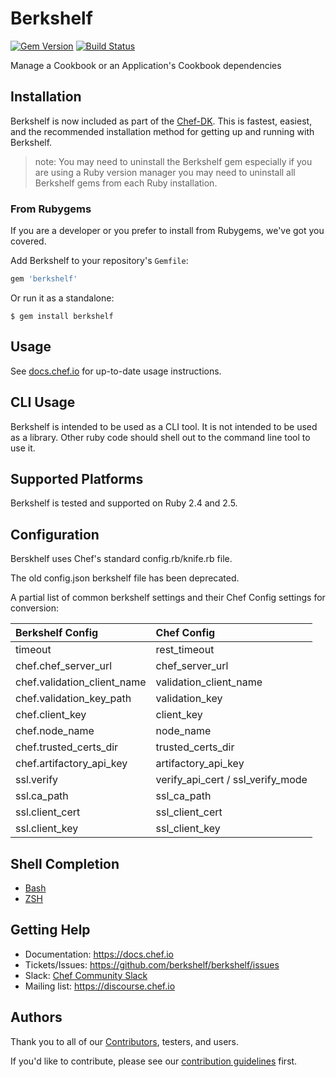 # Berkshelf
[![Gem Version](https://img.shields.io/gem/v/berkshelf.svg)][gem]
[![Build Status](https://img.shields.io/travis/berkshelf/berkshelf.svg)][travis]

[gem]: https://rubygems.org/gems/berkshelf
[travis]: https://travis-ci.org/berkshelf/berkshelf

Manage a Cookbook or an Application's Cookbook dependencies

## Installation

Berkshelf is now included as part of the [Chef-DK](https://downloads.chef.io/chef-dk/). This is fastest, easiest, and the recommended installation method for getting up and running with Berkshelf.

> note: You may need to uninstall the Berkshelf gem especially if you are using a Ruby version manager you may need to uninstall all Berkshelf gems from each Ruby installation.

### From Rubygems

If you are a developer or you prefer to install from Rubygems, we've got you covered.

Add Berkshelf to your repository's `Gemfile`:

```ruby
gem 'berkshelf'
```

Or run it as a standalone:

```shell
$ gem install berkshelf
```

## Usage

See [docs.chef.io](https://docs.chef.io/berkshelf.html) for up-to-date usage instructions.

## CLI Usage

Berkshelf is intended to be used as a CLI tool.  It is not intended to be used as a library.  Other ruby code should shell out to the command line tool to use it.

## Supported Platforms

Berkshelf is tested and supported on Ruby 2.4 and 2.5.

## Configuration

Berskhelf uses Chef's standard config.rb/knife.rb file.

The old config.json berkshelf file has been deprecated.

A partial list of common berkshelf settings and their Chef Config settings for conversion:

| Berkshelf Config            | Chef Config                       |
|:--------------------------- |:--------------------------------- |
| timeout                     | rest_timeout                      |
| chef.chef_server_url        | chef_server_url                   |
| chef.validation_client_name | validation_client_name            |
| chef.validation_key_path    | validation_key                    |
| chef.client_key             | client_key                        |
| chef.node_name              | node_name                         |
| chef.trusted_certs_dir      | trusted_certs_dir                 |
| chef.artifactory_api_key    | artifactory_api_key               |
| ssl.verify                  | verify_api_cert / ssl_verify_mode |
| ssl.ca_path                 | ssl_ca_path                       |
| ssl.client_cert             | ssl_client_cert                   |
| ssl.client_key              | ssl_client_key                    |

## Shell Completion

- [Bash](https://github.com/berkshelf/berkshelf-bash-plugin)
- [ZSH](https://github.com/berkshelf/berkshelf-zsh-plugin)

## Getting Help

- Documentation: https://docs.chef.io
- Tickets/Issues: https://github.com/berkshelf/berkshelf/issues
- Slack: [Chef Community Slack](https://community-slack.chef.io/)
- Mailing list: https://discourse.chef.io

## Authors

Thank you to all of our [Contributors](https://github.com/berkshelf/berkshelf/graphs/contributors), testers, and users.

If you'd like to contribute, please see our [contribution guidelines](https://github.com/berkshelf/berkshelf/blob/master/CONTRIBUTING.md) first.


